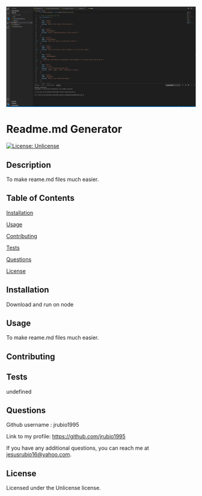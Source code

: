 ![](image/ReadMe.gif)
  # Readme.md Generator

  [![License: Unlicense](https://img.shields.io/badge/License-Unlicense-blue.svg)](https://opensource.org/licenses/Unlicense)
  
  ## Description 
  
  To make reame.md files much easier.

  ## Table of Contents
  
  [Installation](#installation)
  
  [Usage](#usage)
  
  [Contributing](#contributing)
  
  [Tests](#tests)
  
  [Questions](#questions)
  
  [License](#license)

  ## Installation
  
  Download and run on node

  ## Usage
  
  To make reame.md files much easier.

  ## Contributing
  
  

  ## Tests
  
  undefined

  ## Questions
  
  Github username : jrubio1995
  
  Link to my profile: https://github.com/jrubio1995
  
  If you have any additional questions, you can reach me at jesusrubio16@yahoo.com. 

  ## License 
  
  Licensed under the Unlicense license. 
  
